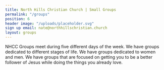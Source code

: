 ```yaml
---
title: North Hills Christian Church | Small Groups
permalink: "/groups"
position: 6
header image: "/uploads/placeholder.svg"
sign up email: nate@northhillschristian.church
layout: groups
---
```


NHCC Groups meet during five different days of the week. We have groups dedicated to different stages of life. We have groups dedicated to women and men. We have groups that are focused on getting you to be a better follower of Jesus while doing the things you already love.
